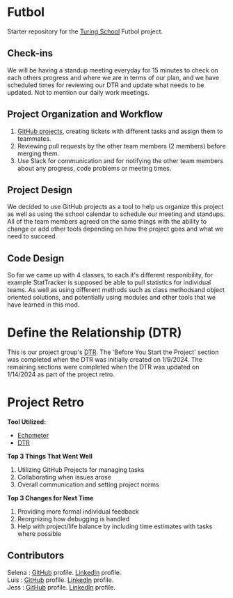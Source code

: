 # Futbol

Starter repository for the [Turing School](https://turing.io/) Futbol project.

## Check-ins

We will be having a standup meeting everyday for 15 minutes to check on each others progress and where we are in terms of our plan, and 
we have scheduled times for reviewing our DTR and update what needs to be updated. Not to mention our daily work meetings.

## Project Organization and Workflow
1. [GitHub projects](https://github.com/users/Selena730/projects/1/views/1), creating tickets with different tasks and assign them to teammates.
2. Reviewing pull requests by the other team members (2 members) before merging them.
3. Use Slack for communication and for notifying the other team members about any progress, code problems or meeting times.

## Project Design
We decided to use GitHub projects as a tool to help us organize this project as well as using the school calendar to schedule our meeting
and standups. All of the team members agreed on the same things with the ability to change or add other tools depending on how the project
goes and what we need to succeed.

## Code Design 
So far we came up with 4 classes, to each it's different responibility, for example StatTracker is supposed be able to pull statistics for individual teams. As well as using different methods such as class methodsand object oriented solutions, and potentially using modules and other tools that we have learned in this mod.

# Define the Relationship (DTR)
This is our project group's [DTR](https://docs.google.com/document/d/1m_vG66OgFbGIfTJ0koJnYsiMf2i6kMHXdGWDgNHCfx8/edit?usp=sharing). The 'Before You Start the Project' section was completed when the DTR was initially created on 1/9/2024. The remaining sections were completed when the DTR was updated on 1/14/2024 as part of the project retro.

# Project Retro
**Tool Utilized:**
- [Echometer](https://echometerapp.com/en/product/retrospective-2/)
- [DTR](https://docs.google.com/document/d/1m_vG66OgFbGIfTJ0koJnYsiMf2i6kMHXdGWDgNHCfx8/edit?usp=sharing)

**Top 3 Things That Went Well**
1. Utilizing GitHub Projects for managing tasks
2. Collaborating when issues arose
3. Overall communication and setting project norms

**Top 3 Changes for Next Time**
1. Providing more formal individual feedback
2. Reorgnizing how debugging is handled
3. Help with project/life balance by including time estimates with tasks where possible

## Contributors

Selena : [GitHub](https://github.com/Selena730) profile. [LinkedIn](https://www.linkedin.com/in/selena-hawamdeh-66722b239/) profile.<br>
Luis : [GitHub](https://github.com/LuisAparicio12) profile. [LinkedIn](https://www.linkedin.com/in/luis-aparicio-319a19261/) profile.<br>
Jess : [GitHub](https://github.com/kohljd?tab=overview&from=2024-01-01&to=2024-01-09) profile. [LinkedIn](https://www.linkedin.com/in/jessica-kohl-545785113/) profile.